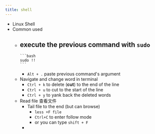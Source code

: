 ```yaml
---
title: shell
---
```


- Linux Shell
- Common used
    - execute the previous command with ``sudo``
        -
          ```bash
          sudo !!
          ```
        - `Alt + .` paste previous command's argument
    - Navigate and change word in terminal
        - `Ctrl + k` to delete (**cut**) to the end of the line
        - `Ctrl + u` to cut to the start of the line
        - `Ctrl + y` to yank back the deleted words
    - Read file 查看文件
        - Tail file to the end (but can browse)
            - `less +F file`
            - `Ctrl+C` to enter follow mode
            - or you can type `shift + F`
        -